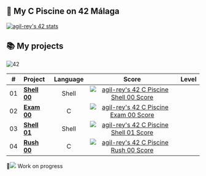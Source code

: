 ## 🌊 My C Piscine on 42 Málaga

[![agil-rey's 42 stats](https://badge42.vercel.app/api/v2/cl8bhhrse00110gmevcpxbj54/stats?cursusId=9&coalitionId=216)](https://github.com/JaeSeoKim/badge42)

## 📚 My projects
![42](https://badgen.net/badge/Born2Code/agil-rey/cyan?icon=https://meta.intra.42.fr/assets/42_logo-7dfc9110a5319a308863b96bda33cea995046d1731cebb735e41b16255106c12.svg)

| # | Project                                                                              |            Language            |                                      Score                                       |  Level   |
| :----: | :----------------------------------------------------------------------------------- | :----------------------------: | :------------------------------------------------------------------------------: | :------: |
|   01   | [**Shell 00**](./Shell00)                             |               Shell                | [![agil-rey's 42 C Piscine Shell 00 Score](https://badge42.vercel.app/api/v2/cl8bhhrse00110gmevcpxbj54/project/2645458)](https://github.com/JaeSeoKim/badge42)
 |   02   | [**Exam 00**](#)                             |               C                | [![agil-rey's 42 C Piscine Exam 00 Score](https://badge42.vercel.app/api/v2/cl8bhhrse00110gmevcpxbj54/project/2648397)](https://github.com/JaeSeoKim/badge42)
 |   03   | [**Shell 01**](#)                             |               Shell                | [![agil-rey's 42 C Piscine Shell 01 Score](https://badge42.vercel.app/api/v2/cl8bhhrse00110gmevcpxbj54/project/2649238)](https://github.com/JaeSeoKim/badge42)
|   04   | [**Rush 00**](#)                             |               C                | [![agil-rey's 42 C Piscine Rush 00 Score](https://badge42.vercel.app/api/v2/cl8bhhrse00110gmevcpxbj54/project/2650825)](https://github.com/JaeSeoKim/badge42)

🚧![](#) Work on progress
